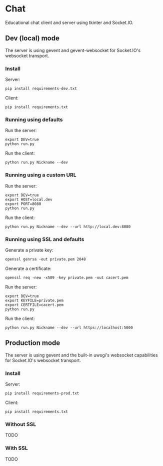 # Chat

Educational chat client and server using tkinter and Socket.IO.

## Dev (local) mode

The server is using gevent and gevent-websocket for Socket.IO's websocket transport.

### Install

Server:

```
pip install requirements-dev.txt
```

Client:

```
pip install requirements.txt
```

### Running using defaults

Run the server:

```
export DEV=true
python run.py
```
Run the client:

```
python run.py Nickname --dev
```

### Running using a custom URL

Run the server:

```
export DEV=true
export HOST=local.dev
export PORT=8080
python run.py
```

Run the client:

```
python run.py Nickname --dev --url http://local.dev:8080
```

### Running using SSL and defaults

Generate a private key:

```
openssl genrsa -out private.pem 2048
```

Generate a certificate:

```
openssl req -new -x509 -key private.pem -out cacert.pem
```

Run the server:

```
export DEV=true
export KEYFILE=private.pem
export CERTFILE=cacert.pem
python run.py
```

Run the client:

```
python run.py Nickname --dev --url https://localhost:5000
```

## Production mode

The server is using gevent and the built-in uwsgi's websocket capabilities for Socket.IO's websocket transport.

### Install

Server:

```
pip install requirements-prod.txt
```

Client:

```
pip install requirements.txt
```

### Without SSL

TODO

### With SSL

TODO